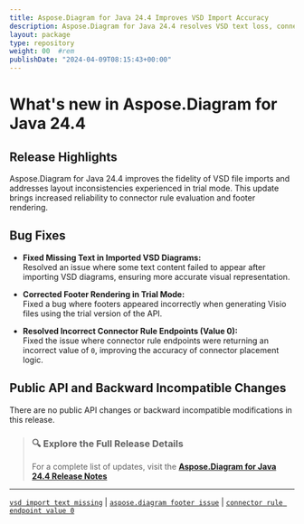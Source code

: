 ```yaml
---
title: Aspose.Diagram for Java 24.4 Improves VSD Import Accuracy
description: Aspose.Diagram for Java 24.4 resolves VSD text loss, connector rule errors, and footer display issues in trial mode
layout: package
type: repository
weight: 00	#rem
publishDate: "2024-04-09T08:15:43+00:00"
---
```


# What's new in Aspose.Diagram for Java 24.4

## Release Highlights

Aspose.Diagram for Java 24.4 improves the fidelity of VSD file imports and addresses layout inconsistencies experienced in trial mode. This update brings increased reliability to connector rule evaluation and footer rendering.

## Bug Fixes

- **Fixed Missing Text in Imported VSD Diagrams:**  
  Resolved an issue where some text content failed to appear after importing VSD diagrams, ensuring more accurate visual representation.

- **Corrected Footer Rendering in Trial Mode:**  
  Fixed a bug where footers appeared incorrectly when generating Visio files using the trial version of the API.

- **Resolved Incorrect Connector Rule Endpoints (Value 0):**  
  Fixed the issue where connector rule endpoints were returning an incorrect value of `0`, improving the accuracy of connector placement logic.

## Public API and Backward Incompatible Changes

There are no public API changes or backward incompatible modifications in this release.

> ### 🔍 Explore the Full Release Details  
>
> For a complete list of updates, visit the **[Aspose.Diagram for Java 24.4 Release Notes](https://releases.aspose.com/diagram/java/release-notes/2024/aspose-diagram-for-java-24-4-release-notes/)**

---

[`vsd import text missing`](https://search.aspose.com/q/vsd-import-text-missing.html) | [`aspose.diagram footer issue`](https://search.aspose.com/q/aspose.diagram-footer-issue.html) | [`connector rule endpoint value 0`](https://search.aspose.com/q/connector-rule-endpoint-value-0.html)
